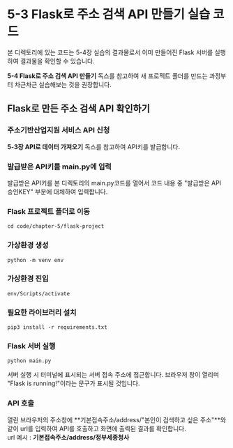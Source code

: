 # 5-3 Flask로 주소 검색 API 만들기 실습 코드

본 디렉토리에 있는 코드는 5-4장 실습의 결과물로서 이미 만들어진 Flask 서버를 실행하여 결과물을 확인할 수 있습니다.

**5-4 Flask로 주소 검색 API 만들기** 독스를 참고하여 새 프로젝트 폴더를 만드는 과정부터 차근차근 실습해보는 것을 권장합니다.

## Flask로 만든 주소 검색 API 확인하기
### 주소기반산업지원 서비스 API 신청
**5-3장 API로 데이터 가져오기** 독스를 참고하여 API키를 발급합니다.

### 발급받은 API키를 main.py에 입력
발급받은 API키를 본 디렉토리의 main.py코드를 열어서 코드 내용 중 "발급받은 API 승인KEY" 부분에 대체하여 입력합니다.

### Flask 프로젝트 폴더로 이동
```
cd code/chapter-5/flask-project
```

### 가상환경 생성
```
python -m venv env
```

### 가상환경 진입
```
env/Scripts/activate
```
### 필요한 라이브러리 설치
```
pip3 install -r requirements.txt
```

### Flask 서버 실행
```
python main.py
```
서버 실행 시 터미널에 표시되는 서버 접속 주소에 접근합니다. 브라우저 창이 열리며 "Flask is running!"이라는 문구가 표시될 것입니다.

### API 호출
열린 브라우저의 주소창에 **기본접속주소/address/"본인이 검색하고 싶은 주소"**와 같이 url를 입력하여 API를 호출하고 화면에 출력된 결과를 확인합니다.<br>
url 예시 : **기본접속주소/address/정부세종청사**

